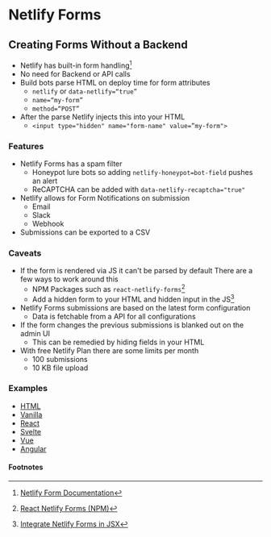 # Netlify Forms
## Creating Forms Without a Backend


- Netlify has built-in form handling[^1]
- No need for Backend or API calls
- Build bots parse HTML on deploy time for form attributes
  + `netlify` or `data-netlify=“true”`
  + `name=“my-form”`
  + `method=“POST”`
- After the parse Netlify injects this into your HTML
  + `<input type="hidden" name="form-name" value=”my-form">`

### Features

- Netlify Forms has a spam filter
  + Honeypot lure bots so adding `netlify-honeypot=bot-field` pushes an alert
  + ReCAPTCHA can be added with `data-netlify-recaptcha="true"` 
- Netlify allows for Form Notifications on submission  
  + Email
  + Slack
  + Webhook
- Submissions can be exported to a CSV

### Caveats

- If the form is rendered via JS it can't be parsed by default 
  There are a few ways to work around this 
  + NPM Packages such as `react-netlify-forms`[^2]
  + Add a hidden form to your HTML and hidden input in the JS[^3]
- Netlify Forms submissions are based on the latest form configuration
  + Data is fetchable from a API for all configurations
- If the form changes the previous submissions is blanked out on the admin UI
  + This can be remedied by hiding fields in your HTML 
- With free Netlify Plan there are some limits per month
  + 100 submissions 
  + 10 KB file upload

### Examples

- [HTML](./html/)
- [Vanilla](./vanilla/)
- [React](./react/)
- [Svelte](./svelte/)
- [Vue](./vue/)
- [Angular](./angular/)


#### Footnotes

[^1]: [Netlify Form Documentation](https://docs.netlify.com/forms/setup/)
[^2]: [React Netlify Forms (NPM)](https://www.npmjs.com/package/react-netlify-forms)
[^3]: [Integrate Netlify Forms in JSX](https://www.netlify.com/blog/2017/07/20/how-to-integrate-netlifys-form-handling-in-a-react-app/)
